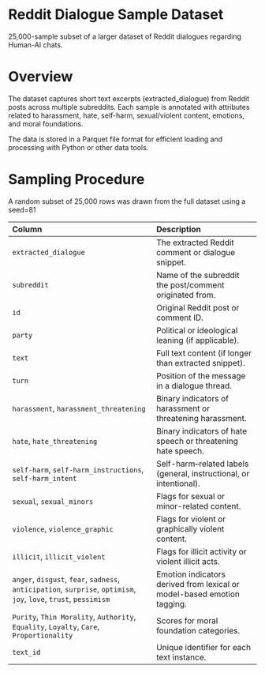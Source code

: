 # Reddit Dialogue Sample Dataset

25,000-sample subset of a larger dataset of Reddit dialogues regarding Human-AI chats.

# Overview

The dataset captures short text excerpts (extracted_dialogue) from Reddit posts across multiple subreddits. 
Each sample is annotated with attributes related to harassment, hate, self-harm, sexual/violent content, emotions, and moral foundations.

The data is stored in a Parquet file format for efficient loading and processing with Python or other data tools.

# Sampling Procedure

A random subset of 25,000 rows was drawn from the full dataset using a seed=81

| Column                                                                                                             | Description                                                             |
| :----------------------------------------------------------------------------------------------------------------- | :---------------------------------------------------------------------- |
| `extracted_dialogue`                                                                                               | The extracted Reddit comment or dialogue snippet.                       |
| `subreddit`                                                                                                        | Name of the subreddit the post/comment originated from.                 |
| `id`                                                                                                               | Original Reddit post or comment ID.                                     |
| `party`                                                                                                            | Political or ideological leaning (if applicable).                       |
| `text`                                                                                                             | Full text content (if longer than extracted snippet).                   |
| `turn`                                                                                                             | Position of the message in a dialogue thread.                           |
| `harassment`, `harassment_threatening`                                                                             | Binary indicators of harassment or threatening harassment.              |
| `hate`, `hate_threatening`                                                                                         | Binary indicators of hate speech or threatening hate speech.            |
| `self-harm`, `self-harm_instructions`, `self-harm_intent`                                                          | Self-harm–related labels (general, instructional, or intentional).      |
| `sexual`, `sexual_minors`                                                                                          | Flags for sexual or minor-related content.                              |
| `violence`, `violence_graphic`                                                                                     | Flags for violent or graphically violent content.                       |
| `illicit`, `illicit_violent`                                                                                       | Flags for illicit activity or violent illicit acts.                     |
| `anger`, `disgust`, `fear`, `sadness`, `anticipation`, `surprise`, `optimism`, `joy`, `love`, `trust`, `pessimism` | Emotion indicators derived from lexical or model-based emotion tagging. |
| `Purity`, `Thin Morality`, `Authority`, `Equality`, `Loyalty`, `Care`, `Proportionality`                           | Scores for moral foundation categories.                                 |
| `text_id`                                                                                                          | Unique identifier for each text instance.                               |

